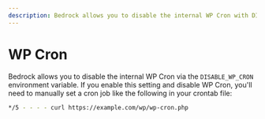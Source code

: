 ```yaml
---
description: Bedrock allows you to disable the internal WP Cron with DISABLE_WP_CRON. If you enable this setting you'll need to manually set a cron job
---
```


# WP Cron

Bedrock allows you to disable the internal WP Cron via the `DISABLE_WP_CRON` environment variable. If you enable this setting and disable WP Cron, you'll need to manually set a cron job like the following in your crontab file:

```bash
*/5 - - - - curl https://example.com/wp/wp-cron.php
```
